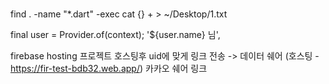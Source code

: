 ###


find . -name "*.dart" -exec cat {} + > ~/Desktop/1.txt


final user = Provider.of<UserModel>(context);
'${user.name} 님',


firebase hosting
프로젝트 호스팅후 uid에 맞게 링크 전송 -> 데이터 쉐어 (호스팅 - https://fir-test-bdb32.web.app/)
카카오 쉐어 링크
